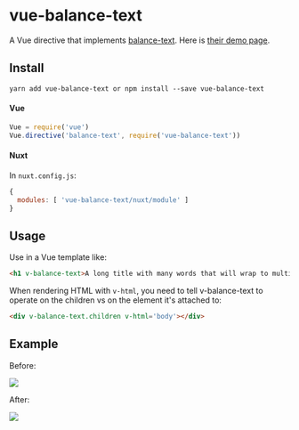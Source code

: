 # vue-balance-text

A Vue directive that implements [balance-text](https://github.com/adobe-webplatform/balance-text).  Here is [their demo page](http://adobe-webplatform.github.io/balance-text/demo/index.html).

## Install

`yarn add vue-balance-text or npm install --save vue-balance-text`

#### Vue

```js
Vue = require('vue')
Vue.directive('balance-text', require('vue-balance-text'))
```

#### Nuxt

In `nuxt.config.js`:

```js
{
  modules: [ 'vue-balance-text/nuxt/module' ]
}
```

## Usage

Use in a Vue template like:

```html
<h1 v-balance-text>A long title with many words that will wrap to multiple lines</h1>
```

When rendering HTML with `v-html`, you need to tell v-balance-text to operate on the children vs on the element it's attached to:

```html
<div v-balance-text.children v-html='body'></div>
```

## Example

Before:

![](http://yo.bkwld.com/243A0w0t2D1h/Image%202018-04-30%20at%204.17.58%20PM.png)

After:

![](http://yo.bkwld.com/3w3v441G1F0q/Image%202018-04-30%20at%204.18.18%20PM.png)
